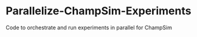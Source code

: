 # Parallelize-ChampSim-Experiments
Code to orchestrate and run experiments in parallel for ChampSim 
